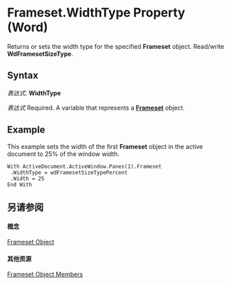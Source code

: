 
# Frameset.WidthType Property (Word)

Returns or sets the width type for the specified  **Frameset** object. Read/write **WdFramesetSizeType**.


## Syntax

 _表达式_. **WidthType**

 _表达式_ Required. A variable that represents a **[Frameset](d76806db-c82f-f7b6-fb85-28a649de48a7.md)** object.


## Example

This example sets the width of the first  **Frameset** object in the active document to 25% of the window width.


```
With ActiveDocument.ActiveWindow.Panes(1).Frameset 
 .WidthType = wdFramesetSizeTypePercent 
 .Width = 25 
End With
```


## 另请参阅


#### 概念


[Frameset Object](d76806db-c82f-f7b6-fb85-28a649de48a7.md)
#### 其他资源


[Frameset Object Members](http://msdn.microsoft.com/library/474a7466-e5b9-6526-2be7-6d4edaa423ae%28Office.15%29.aspx)